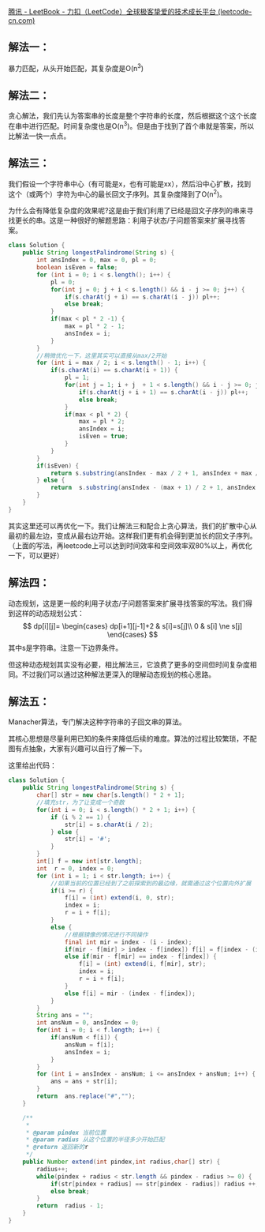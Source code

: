  [腾讯 - LeetBook - 力扣（LeetCode）全球极客挚爱的技术成长平台 (leetcode-cn.com)](https://leetcode-cn.com/leetbook/read/tencent/xxk4s2/) 



## 解法一：

暴力匹配，从头开始匹配，其复杂度是O(n<sup>3</sup>)

## 解法二：

贪心解法，我们先认为答案串的长度是整个字符串的长度，然后根据这个这个长度在串中进行匹配。时间复杂度也是O(n<sup>3</sup>)。但是由于找到了首个串就是答案，所以比解法一快一点点。

## 解法三：

我们假设一个字符串中心（有可能是x，也有可能是xx），然后沿中心扩散，找到这个（或两个）字符为中心的最长回文子序列。其复杂度降到了O(n<sup>2</sup>)。

为什么会有降低复杂度的效果呢?这是由于我们利用了已经是回文子序列的串来寻找更长的串。这是一种很好的解题思路：利用子状态/子问题答案来扩展寻找答案。

```java
class Solution {
    public String longestPalindrome(String s) {
        int ansIndex = 0, max = 0, pl = 0;
        boolean isEven = false;
        for (int i = 0; i < s.length(); i++) {
            pl = 0;
            for(int j = 0; j + i < s.length() && i - j >= 0; j++) {
                if(s.charAt(j + i) == s.charAt(i - j)) pl++;
                else break;
            }
            if(max < pl * 2 -1) {
                max = pl * 2 - 1;
                ansIndex = i;
            }
        }
        //稍微优化一下，这里其实可以直接从max/2开始
        for (int i = max / 2; i < s.length() - 1; i++) {
            if(s.charAt(i) == s.charAt(i + 1)) {
                pl = 1;
                for(int j = 1; i + j  + 1 < s.length() && i - j >= 0; j++) {
                    if(s.charAt(j + i + 1) == s.charAt(i - j)) pl++;
                    else break;
                }
                if(max < pl * 2) {
                    max = pl * 2;
                    ansIndex = i;
                    isEven = true;
                }
            }
        }
        if(isEven) {
            return s.substring(ansIndex - max / 2 + 1, ansIndex + max / 2 + 1);
        } else {
            return  s.substring(ansIndex - (max + 1) / 2 + 1, ansIndex + (max + 1) / 2);
        }
    }
}
```

其实这里还可以再优化一下。我们让解法三和配合上贪心算法，我们的扩散中心从最初的最左边，变成从最右边开始。这样我们更有机会得到更加长的回文子序列。（上面的写法，再leetcode上可以达到时间效率和空间效率双80%以上，再优化一下，可以更好）

## 解法四：

动态规划，这是更一般的利用子状态/子问题答案来扩展寻找答案的写法。我们得到这样的动态规划公式：
$$
dp[i][j]=
\begin{cases}
dp[i+1][j-1]+2 & s[i]=s[j]\\ 
0 & s[i] \ne s[j]
\end{cases}
$$
其中s是字符串。注意一下边界条件。

但这种动态规划其实没有必要，相比解法三，它浪费了更多的空间但时间复杂度相同。不过我们可以通过这种解法更深入的理解动态规划的核心思路。	



## 解法五：

Manacher算法，专门解决这种字符串的子回文串的算法。

其核心思想是尽量利用已知的条件来降低后续的难度。算法的过程比较繁琐，不配图有点抽象，大家有兴趣可以自行了解一下。

这里给出代码：

```java
class Solution {
    public String longestPalindrome(String s) {
        char[] str = new char[s.length() * 2 + 1];
        //填充str，为了让变成一个奇数
        for(int i = 0; i < s.length() * 2 + 1; i++) {
            if (i % 2 == 1) {
                str[i] = s.charAt(i / 2);
            } else {
                str[i] = '#';
            }
        }
        int[] f = new int[str.length];
        int  r = 0, index = 0;
        for (int i = 1; i < str.length; i++) {
            //如果当前的位置已经到了之前探索到的最边缘，就需通过这个位置向外扩展
            if(i >= r) {
                f[i] = (int) extend(i, 0, str);
                index = i;
                r = i + f[i];
            }
            else {
                //根据镜像的情况进行不同操作
                final int mir = index - (i - index);
                if(mir - f[mir] > index - f[index]) f[i] = f[index - (i - index)];
                else if(mir - f[mir] == index - f[index]) {
                    f[i] = (int) extend(i, f[mir], str);
                    index = i;
                    r = i + f[i];
                }
                else f[i] = mir - (index - f[index]);
            }
        }
        String ans = "";
        int ansNum = 0, ansIndex = 0;
        for(int i = 0; i < f.length; i++) {
            if(ansNum < f[i]) {
                ansNum = f[i];
                ansIndex = i;
            }
        }
        for (int i = ansIndex - ansNum; i <= ansIndex + ansNum; i++) {
            ans = ans + str[i];
        }
        return  ans.replace("#","");
    }

    /**
     *
     * @param pindex 当前位置
     * @param radius 从这个位置的半径多少开始匹配
     * @return 返回新的r
     */
    public Number extend(int pindex,int radius,char[] str) {
        radius++;
        while(pindex + radius < str.length && pindex - radius >= 0) {
            if(str[pindex + radius] == str[pindex - radius]) radius ++;
            else break;
        }
        return  radius - 1;
    }
}
```
